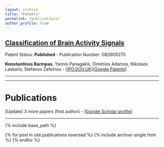 ```yaml
---
layout: archive
title: "Patents"
permalink: /publications/
author_profile: true
---
```


## [Classification of Brain Activity Signals](https://patentimages.storage.googleapis.com/f5/1e/9e/fdf699480cc79f/GB2605270A.pdf) 
Patent Status: **Published** - Publication Number: GB2605270 <br />

**Konstantinos Barmpas**, Yannis Panagakis, Dimitrios Adamos, Nikolaos Laskaris, Stefanos Zafeiriou - [[IPO.GOV.UK](https://www.ipo.gov.uk/p-ipsum/Case/PublicationNumber/GB2605270)][[Google Patents](https://patents.google.com/patent/GB2605270A/en?oq=GB2605270A)]

--- 
--- 

# Publications

[Update] 3 more papers (first author) - [[Google Scholar profile](https://scholar.google.com/citations?user=JkRlsiQAAAAJ&hl=el&oi=ao)]

---

{% include base_path %}

{% for post in site.publications reversed %}
  {% include archive-single.html %}
{% endfor %}
